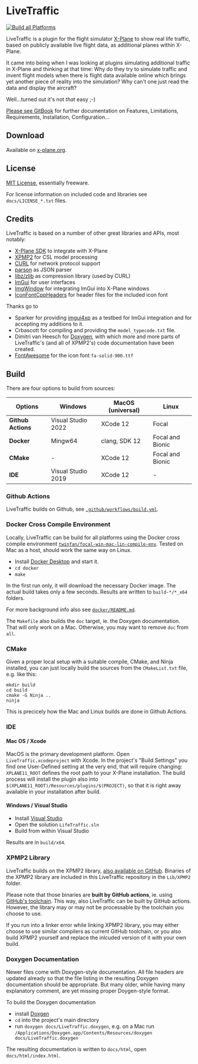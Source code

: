# LiveTraffic

[![Build all Platforms](https://github.com/TwinFan/LiveTraffic/actions/workflows/build.yml/badge.svg)](https://github.com/TwinFan/LiveTraffic/actions/workflows/build.yml)

LiveTraffic is a plugin for the flight simulator [X-Plane](https://www.x-plane.com) to show real life traffic, based on publicly available live flight data, as additional planes within X-Plane.

It came into being when I was looking at plugins simulating additional traffic in X-Plane and thinking at that time: Why do they try to simulate traffic and invent flight models when there is flight data available online which brings yet another piece of reality into the simulation? Why can't one just read the data and display the aircraft?

Well...turned out it's not *that* easy ;-)

[Please see GitBook](https://twinfan.gitbook.io/livetraffic/) for further documentation on Features, Limitations, Requirements, Installation, Configuration...

## Download
Available on [x-plane.org](https://forums.x-plane.org/index.php?/files/file/49749-livetraffic/).

## License
[MIT License](https://github.com/TwinFan/LiveTraffic/blob/master/LICENSE), essentially freeware.

For license information on included code and libraries see `docs/LICENSE_*.txt` files.

## Credits
LiveTraffic is based on a number of other great libraries and APIs, most notably:
- [X-Plane SDK](https://developer.x-plane.com/sdk/plugin-sdk-documents/) to integrate with X-Plane
- [XPMP2](https://github.com/TwinFan/XPMP2) for CSL model processing
- [CURL](https://curl.haxx.se/libcurl/) for network protocol support
- [parson](https://github.com/kgabis/parson) as JSON parser
- [libz/zlib](https://zlib.net) as compression library (used by CURL)
- [ImGui](https://github.com/ocornut/imgui) for user interfaces
- [ImgWindow](https://github.com/xsquawkbox/xsb_public) for integrating ImGui into X-Plane windows
- [IconFontCppHeaders](https://github.com/juliettef/IconFontCppHeaders) for header files for the included icon font

Thanks go to
- Sparker for providing [imgui4xp](https://github.com/sparker256/imgui4xp)
  as a testbed for ImGui integration and for accepting my additions to it.
- Crbascott for compiling and providing the `model_typecode.txt` file.
- Dimitri van Heesch for [Doxygen](https://www.doxygen.nl/), with which more and more
  parts of LiveTraffic's (and all of XPMP2's) code documentation have been created. 
- [FontAwesome](https://fontawesome.com/icons?d=gallery&s=solid&m=free)
  for the icon font `fa-solid-900.ttf`

## Build

There are four options to build from sources:

Options            | Windows            | MacOS (universal)   | Linux
-------------------|--------------------|---------------------|-------------------
**Github Actions** | Visual Studio 2022 | XCode 12            | Focal
**Docker**         | Mingw64            | clang, SDK 12       | Focal and Bionic
**CMake**          | -                  | XCode 12            | Focal and Bionic
**IDE**            | Visual Studio 2019 | XCode 12            | -

### Github Actions

LiveTraffic builds on Github, see
[`.github/workflows/build.yml`](https://github.com/TwinFan/LiveTraffic/blob/master/.github/workflows/build.yml).

### Docker Cross Compile Environment

Locally, LiveTraffic can be build for all platforms using the Docker cross compile environment
[`twinfan/focal-win-mac-lin-compile-env`](https://hub.docker.com/r/twinfan/focal-win-mac-lin-compile-env).
Tested on Mac as a host, should work the same way on Linux.

- Install [Docker Desktop](https://www.docker.com/products/docker-desktop) and start it.
- `cd docker`
- `make`

In the first run only, it will download the necessary Docker image.
The actual build takes only a few seconds. Results are written to `build-*/*_x64` folders.

For more background info also see [`docker/README.md`](https://github.com/TwinFan/LiveTraffic/blob/master/docker/README.md).

The `Makefile` also builds the `doc` target, ie. the Doxygen documentation.
That will only work on a Mac. Otherwise, you may want to remove `doc` from `all`.

### CMake

Given a proper local setup with a suitable compile, CMake, and Ninja installed,
you can just locally build the sources from the `CMakeList.txt` file,
e.g. like this:

```
mkdir build
cd build
cmake -G Ninja ..
ninja
```

This is precicely how the Mac and Linux builds are done in Github Actions.

### IDE

#### Mac OS / Xcode

MacOS is the primary development platform. Open `LiveTraffic.xcodeproject`
with Xcode. In the project's "Build Settings" you find one User-Defined setting at the very end,
that will require changing: `XPLANE11_ROOT` defines the root path to your X-Plane installation. 
The build process will install the plugin also into `$(XPLANE11_ROOT)/Resources/plugins/$(PROJECT)`,
so that it is right away available in your installation after build.

#### Windows / Visual Studio

- Install [Visual Studio](https://visualstudio.microsoft.com/vs/community/)
- Open the solution `LifeTraffic.sln`
- Build from within Visual Studio

Results are in `build/x64`.

### XPMP2 Library

LiveTraffic builds on the XPMP2 library, [also available on GitHub](https://github.com/TwinFan/XPMP2). Binaries of the XPMP2 library are included in this LiveTraffic repository in the `Lib/XPMP2` folder.

Please note that those binaries are **built by GitHub actions**, ie. using [GitHub's toolchain](https://docs.github.com/en/actions/using-github-hosted-runners/about-github-hosted-runners#preinstalled-software). This way, also LiveTraffic can be built by GitHub actions. However, the library may or may not be processable by the toolchain you choose to use.

If you run into a linker error while linking XPMP2 library, you may either choose to use similar compilers as current GitHub toolchain, or you also build XPMP2 yourself and replace the inlcuded version of it with your own build.

### Doxygen Documentation

Newer files come with Doxygen-style documentation. All file headers are updated already
so that the file listing in the resulting Doxygen documentation should be appropriate.
But many older, while having many explanatory comment, are yet missing
proper Doygen-style format.

To build the Doxygen documentation
- install [Doxgen](http://www.doxygen.nl/download.html)
- `cd` into the project's main directory
- run `doxygen docs/LiveTraffic.doxygen`, e.g. on a Mac run
`/Applications/Doxygen.app/Contents/Resources/doxygen docs/LiveTraffic.doxygen`

The resulting documentation is written to `docs/html`, open `docs/html/index.html`.
